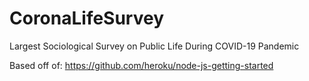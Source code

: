 # CoronaLifeSurvey
Largest Sociological Survey on Public Life During COVID-19 Pandemic

Based off of: https://github.com/heroku/node-js-getting-started
